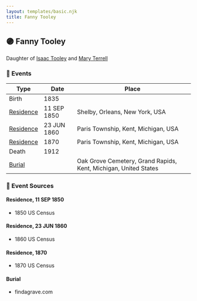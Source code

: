 ```yaml
---
layout: templates/basic.njk
title: Fanny Tooley
---
```

## 🟣 Fanny Tooley

Daughter of [Isaac Tooley](/people/6/65071054) and [Mary Terrell](/people/3/36199064)

### 📆 Events

Type | Date | Place
------ | ------ | ------
Birth | 1835 |
[Residence](#event-2671c8f2-d74b-4450-9ff9-11dbfa0abb29) | 11 SEP 1850 | Shelby, Orleans, New York, USA
[Residence](#event-23691742-9a07-41b9-8fde-0140ee5afb0f) | 23 JUN 1860 | Paris Township, Kent, Michigan, USA
[Residence](#event-eb5183c6-fdbe-4fb0-b65f-9a709f527c84) | 1870 | Paris Township, Kent, Michigan, USA
Death | 1912 |
[Burial](#event-84b58dc8-dbc4-44d3-8c86-d78ef55ca387) |  | Oak Grove Cemetery, Grand Rapids, Kent, Michigan, United States

### 📰 Event Sources

#### <a id="event-2671c8f2-d74b-4450-9ff9-11dbfa0abb29"></a> Residence, 11 SEP 1850
* 1850 US Census

#### <a id="event-23691742-9a07-41b9-8fde-0140ee5afb0f"></a> Residence, 23 JUN 1860
* 1860 US Census

#### <a id="event-eb5183c6-fdbe-4fb0-b65f-9a709f527c84"></a> Residence, 1870
* 1870 US Census

#### <a id="event-84b58dc8-dbc4-44d3-8c86-d78ef55ca387"></a> Burial
* findagrave.com
